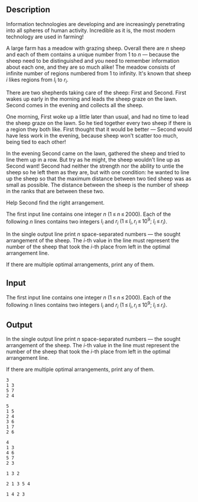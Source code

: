 ## Description

<div><p>Information technologies are developing and are increasingly penetrating into all spheres of human activity. Incredible as it is, the most modern technology are used in farming!</p><p>A large farm has a meadow with grazing sheep. Overall there are <span class="tex-span"><i>n</i></span> sheep and each of them contains a unique number from 1 to <span class="tex-span"><i>n</i></span> — because the sheep need to be distinguished and you need to remember information about each one, and they are so much alike! The meadow consists of infinite number of regions numbered from 1 to infinity. It's known that sheep <span class="tex-span"><i>i</i></span> likes regions from <span class="tex-span"><i>l</i><sub class="lower-index"><i>i</i></sub></span> to <span class="tex-span"><i>r</i><sub class="lower-index"><i>i</i></sub></span>.</p><p>There are two shepherds taking care of the sheep: First and Second. First wakes up early in the morning and leads the sheep graze on the lawn. Second comes in the evening and collects all the sheep.</p><p>One morning, First woke up a little later than usual, and had no time to lead the sheep graze on the lawn. So he tied together every two sheep if there is a region they both like. First thought that it would be better — Second would have less work in the evening, because sheep won't scatter too much, being tied to each other!</p><p>In the evening Second came on the lawn, gathered the sheep and tried to line them up in a row. But try as he might, the sheep wouldn't line up as Second want! Second had neither the strength nor the ability to untie the sheep so he left them as they are, but with one condition: he wanted to line up the sheep so that the maximum distance between two tied sheep was as small as possible. The distance between the sheep is the number of sheep in the ranks that are between these two.</p><p>Help Second find the right arrangement.</p></div><div class="input-specification"><p>The first input line contains one integer <span class="tex-span"><i>n</i></span> (<span class="tex-span">1 ≤ <i>n</i> ≤ 2000</span>). Each of the following <span class="tex-span"><i>n</i></span> lines contains two integers <span class="tex-span"><i>l</i><sub class="lower-index"><i>i</i></sub></span> and <span class="tex-span"><i>r</i><sub class="lower-index"><i>i</i></sub></span> <span class="tex-span">(1 ≤ <i>l</i><sub class="lower-index"><i>i</i></sub>, <i>r</i><sub class="lower-index"><i>i</i></sub> ≤ 10<sup class="upper-index">9</sup>;&nbsp;<i>l</i><sub class="lower-index"><i>i</i></sub> ≤ <i>r</i><sub class="lower-index"><i>i</i></sub>)</span>.</p></div><div class="output-specification"><p>In the single output line print <span class="tex-span"><i>n</i></span> space-separated numbers — the sought arrangement of the sheep. The <span class="tex-span"><i>i</i></span>-th value in the line must represent the number of the sheep that took the <span class="tex-span"><i>i</i></span>-th place from left in the optimal arrangement line. </p><p>If there are multiple optimal arrangements, print any of them.</p></div>

## Input

<p>The first input line contains one integer <span class="tex-span"><i>n</i></span> (<span class="tex-span">1 ≤ <i>n</i> ≤ 2000</span>). Each of the following <span class="tex-span"><i>n</i></span> lines contains two integers <span class="tex-span"><i>l</i><sub class="lower-index"><i>i</i></sub></span> and <span class="tex-span"><i>r</i><sub class="lower-index"><i>i</i></sub></span> <span class="tex-span">(1 ≤ <i>l</i><sub class="lower-index"><i>i</i></sub>, <i>r</i><sub class="lower-index"><i>i</i></sub> ≤ 10<sup class="upper-index">9</sup>;&nbsp;<i>l</i><sub class="lower-index"><i>i</i></sub> ≤ <i>r</i><sub class="lower-index"><i>i</i></sub>)</span>.</p>

## Output

<p>In the single output line print <span class="tex-span"><i>n</i></span> space-separated numbers — the sought arrangement of the sheep. The <span class="tex-span"><i>i</i></span>-th value in the line must represent the number of the sheep that took the <span class="tex-span"><i>i</i></span>-th place from left in the optimal arrangement line. </p><p>If there are multiple optimal arrangements, print any of them.</p>





```input1
3
1 3
5 7
2 4

```




```input2
5
1 5
2 4
3 6
1 7
2 6

```




```input3
4
1 3
4 6
5 7
2 3

```




```output1
1 3 2
```




```output2
2 1 3 5 4
```




```output3
1 4 2 3
```


